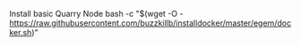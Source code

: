 Install basic Quarry Node
bash -c "$(wget -O - https://raw.githubusercontent.com/buzzkillb/installdocker/master/egem/docker.sh)"
